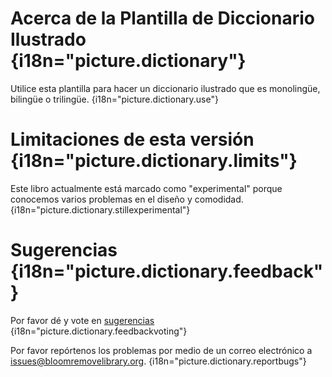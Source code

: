 # Acerca de la Plantilla de Diccionario Ilustrado {i18n="picture.dictionary"}
Utilice esta plantilla para hacer un diccionario ilustrado que es monolingüe, bilingüe o trilingüe. {i18n="picture.dictionary.use"}

# Limitaciones de esta versión {i18n="picture.dictionary.limits"}
Este libro actualmente está marcado como "experimental" porque conocemos varios problemas en el diseño y comodidad. {i18n="picture.dictionary.stillexperimental"}

# Sugerencias {i18n="picture.dictionary.feedback"}
Por favor dé y vote en [sugerencias](http://bloomlibrary.org/suggestions) {i18n="picture.dictionary.feedbackvoting"}

Por favor repórtenos los problemas por medio de un correo electrónico a [issues@bloomremovelibrary.org](mailto:issues@bloomremovelibrary.org?subject=Picture&nbsp;Dictionary&nbsp;Problem). {i18n="picture.dictionary.reportbugs"}

